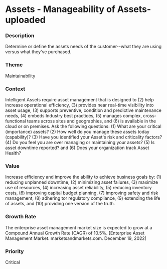 

#  Assets - Manageability of Assets-uploaded



### Description

Determine or define the assets needs of the customer--what they are using versus what they've purchased.




### Theme

Maintainability





### Context

Intelligent Assets require asset management that is designed to (2) help increase operational efficiency, (3) provides near real-time visibility into asset usage, (3) supports preventive, condition and predictive maintenance needs, (4) embeds Industry best practices, (5) manages complex, cross-functional teams across sites and geographies, and (6) is available in the cloud or on premises.  Ask the following questions: (1) What are your critical (importance) assets? (2) How well do you manage these assets today (capability)? (3) Have you identified your Asset's risk and criticality factors? (4) Do you feel you are over managing or maintaining your assets? (5) Is asset downtime reported? and (6) Does your organization track Asset Health?





### Value

Increase efficiency and improve the ability to achieve business goals by: (1) reducing unplanned downtime, (2) minimizing asset failures, (3) maximize use of resources, (4) increasing asset reliability, (5) reducing inventory costs, (6) improving capital budget planning, (7) improving safety and risk management, (8) adhering tor regulatory compliance, (9) extending the life of assets, and (10) providing one version of the truth.<br>





### Growth Rate

The enterprise asset management market size is expected to grow at a Compound Annual Growth Rate (CAGR) of 10.5%.  [Enterprise Asset Management Market. marketsandmarkets.com. December 19, 2022]









### Priority

Critical



















